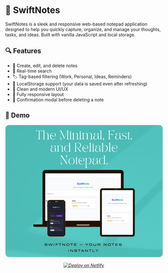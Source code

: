 # 📝 SwiftNotes

SwiftNotes is a sleek and responsive web-based notepad application designed to help you quickly capture, organize, and manage your thoughts, tasks, and ideas. Built with vanilla JavaScript and local storage.

## 🔍 Features

- 📄 Create, edit, and delete notes
- 🔎 Real-time search
- 🏷️ Tag-based filtering (Work, Personal, Ideas, Reminders)
- 🧠 LocalStorage support (your data is saved even after refreshing)
- 🎨 Clean and modern UI/UX
- 📱 Fully responsive layout
- 🔐 Confirmation modal before deleting a note

## 🚀 Demo
<p align="center">
  <img src="assets/mockup.png" alt="MindKeep Preview" width="700" style="border-radius: 12px; border: 1px solid #ddd;" />
</p>

<p align="center"><i><p align="center">
  <a href="https://swiftnotes-drip.netlify.app/" target="_blank">
    <img src="https://www.netlify.com/img/global/badges/netlify-color-accent.svg" alt="Deploy on Netlify" width="150"/>
  </a>
